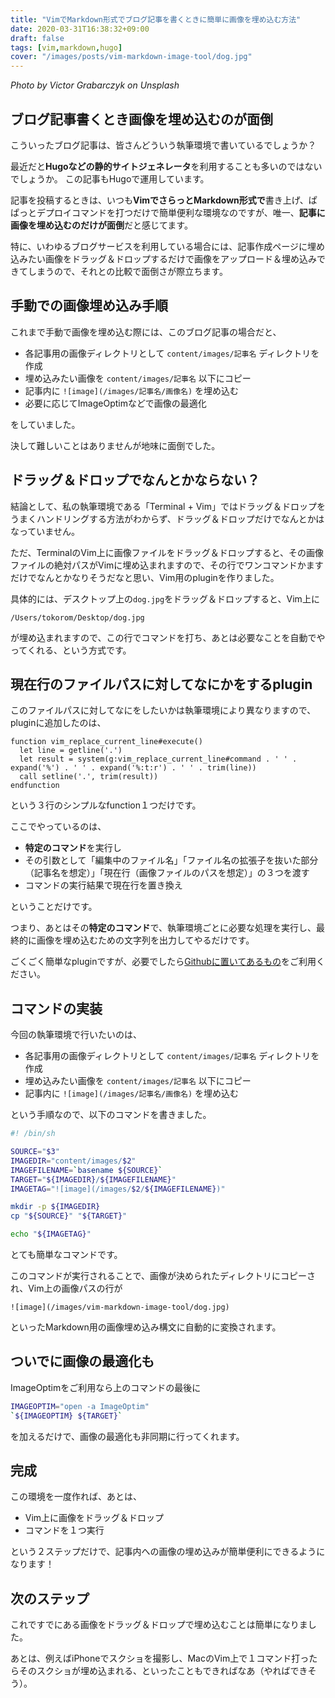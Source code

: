 ```yaml
---
title: "VimでMarkdown形式でブログ記事を書くときに簡単に画像を埋め込む方法"
date: 2020-03-31T16:38:32+09:00
draft: false
tags: [vim,markdown,hugo]
cover: "/images/posts/vim-markdown-image-tool/dog.jpg"
---
```


*Photo by Victor Grabarczyk on Unsplash*

## ブログ記事書くとき画像を埋め込むのが面倒

こういったブログ記事は、皆さんどういう執筆環境で書いているでしょうか？

最近だと**Hugoなどの静的サイトジェネレータ**を利用することも多いのではないでしょうか。
この記事もHugoで運用しています。

記事を投稿するときは、いつも**VimでさらっとMarkdown形式で**書き上げ、ぱぱっとデプロイコマンドを打つだけで簡単便利な環境なのですが、唯一、**記事に画像を埋め込むのだけが面倒**だと感じてます。

特に、いわゆるブログサービスを利用している場合には、記事作成ページに埋め込みたい画像をドラッグ＆ドロップするだけで画像をアップロード＆埋め込みできてしまうので、それとの比較で面倒さが際立ちます。

## 手動での画像埋め込み手順

これまで手動で画像を埋め込む際には、このブログ記事の場合だと、

- 各記事用の画像ディレクトリとして `content/images/記事名` ディレクトリを作成
- 埋め込みたい画像を `content/images/記事名` 以下にコピー
- 記事内に `![image](/images/記事名/画像名)` を埋め込む
- 必要に応じてImageOptimなどで画像の最適化

をしていました。

決して難しいことはありませんが地味に面倒でした。

## ドラッグ＆ドロップでなんとかならない？

結論として、私の執筆環境である「Terminal + Vim」ではドラッグ＆ドロップをうまくハンドリングする方法がわからず、ドラッグ＆ドロップだけでなんとかはなっていません。

ただ、TerminalのVim上に画像ファイルをドラッグ＆ドロップすると、その画像ファイルの絶対パスがVimに埋め込まれますので、その行でワンコマンドかますだけでなんとかなりそうだなと思い、Vim用のpluginを作りました。

具体的には、デスクトップ上の`dog.jpg`をドラッグ＆ドロップすると、Vim上に

```
/Users/tokorom/Desktop/dog.jpg 
```

が埋め込まれますので、この行でコマンドを打ち、あとは必要なことを自動でやってくれる、という方式です。

## 現在行のファイルパスに対してなにかをするplugin

このファイルパスに対してなにをしたいかは執筆環境により異なりますので、pluginに追加したのは、

```vim
function vim_replace_current_line#execute()
  let line = getline('.')
  let result = system(g:vim_replace_current_line#command . ' ' . expand('%') . ' ' . expand('%:t:r') . ' ' . trim(line))
  call setline('.', trim(result))
endfunction
```

という３行のシンプルなfunction１つだけです。

ここでやっているのは、 

- **特定のコマンド**を実行し
- その引数として「編集中のファイル名」「ファイル名の拡張子を抜いた部分（記事名を想定）」「現在行（画像ファイルのパスを想定）」の３つを渡す
- コマンドの実行結果で現在行を置き換え

ということだけです。

つまり、あとはその**特定のコマンド**で、執筆環境ごとに必要な処理を実行し、最終的に画像を埋め込むための文字列を出力してやるだけです。

ごくごく簡単なpluginですが、必要でしたら[Githubに置いてあるもの](https://github.com/tokorom/vim-replace-current-line)をご利用ください。

## コマンドの実装

今回の執筆環境で行いたいのは、

- 各記事用の画像ディレクトリとして `content/images/記事名` ディレクトリを作成
- 埋め込みたい画像を `content/images/記事名` 以下にコピー
- 記事内に `![image](/images/記事名/画像名)` を埋め込む

という手順なので、以下のコマンドを書きました。

```sh
#! /bin/sh

SOURCE="$3"
IMAGEDIR="content/images/$2"
IMAGEFILENAME=`basename ${SOURCE}`
TARGET="${IMAGEDIR}/${IMAGEFILENAME}"
IMAGETAG="![image](/images/$2/${IMAGEFILENAME})"

mkdir -p ${IMAGEDIR}
cp "${SOURCE}" "${TARGET}"

echo "${IMAGETAG}"
```

とても簡単なコマンドです。

このコマンドが実行されることで、画像が決められたディレクトリにコピーされ、Vim上の画像パスの行が

```
![image](/images/vim-markdown-image-tool/dog.jpg)
```

といったMarkdown用の画像埋め込み構文に自動的に変換されます。

## ついでに画像の最適化も

ImageOptimをご利用なら上のコマンドの最後に

```sh
IMAGEOPTIM="open -a ImageOptim"
`${IMAGEOPTIM} ${TARGET}`
```

を加えるだけで、画像の最適化も非同期に行ってくれます。

## 完成

この環境を一度作れば、あとは、

- Vim上に画像をドラッグ＆ドロップ
- コマンドを１つ実行

という２ステップだけで、記事内への画像の埋め込みが簡単便利にできるようになります！

## 次のステップ

これですでにある画像をドラッグ＆ドロップで埋め込むことは簡単になりました。

あとは、例えばiPhoneでスクショを撮影し、MacのVim上で１コマンド打ったらそのスクショが埋め込まれる、といったこともできればなあ（やればできそう）。

